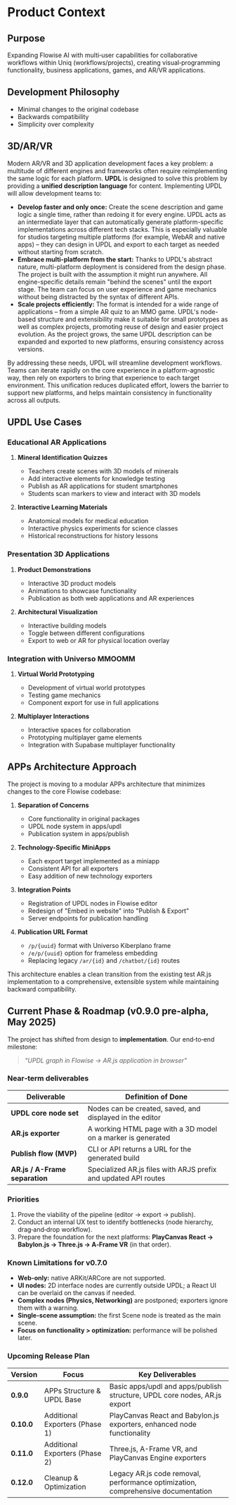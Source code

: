 # Product Context

## Purpose

Expanding Flowise AI with multi‑user capabilities for collaborative workflows within Uniq (workflows/projects), creating visual‑programming functionality, business applications, games, and AR/VR applications.

## Development Philosophy

-   Minimal changes to the original codebase
-   Backwards compatibility
-   Simplicity over complexity

## 3D/AR/VR

Modern AR/VR and 3D application development faces a key problem: a multitude of different engines and frameworks often require reimplementing the same logic for each platform. **UPDL** is designed to solve this problem by providing a **unified description language** for content. Implementing UPDL will allow development teams to:

-   **Develop faster and only once:** Create the scene description and game logic a single time, rather than redoing it for every engine. UPDL acts as an intermediate layer that can automatically generate platform-specific implementations across different tech stacks. This is especially valuable for studios targeting multiple platforms (for example, WebAR and native apps) – they can design in UPDL and export to each target as needed without starting from scratch.
-   **Embrace multi-platform from the start:** Thanks to UPDL's abstract nature, multi-platform deployment is considered from the design phase. The project is built with the assumption it might run anywhere. All engine-specific details remain "behind the scenes" until the export stage. The team can focus on user experience and game mechanics without being distracted by the syntax of different APIs.
-   **Scale projects efficiently:** The format is intended for a wide range of applications – from a simple AR quiz to an MMO game. UPDL's node-based structure and extensibility make it suitable for small prototypes as well as complex projects, promoting reuse of design and easier project evolution. As the project grows, the same UPDL description can be expanded and exported to new platforms, ensuring consistency across versions.

By addressing these needs, UPDL will streamline development workflows. Teams can iterate rapidly on the core experience in a platform-agnostic way, then rely on exporters to bring that experience to each target environment. This unification reduces duplicated effort, lowers the barrier to support new platforms, and helps maintain consistency in functionality across all outputs.

## UPDL Use Cases

### Educational AR Applications

1. **Mineral Identification Quizzes**

    - Teachers create scenes with 3D models of minerals
    - Add interactive elements for knowledge testing
    - Publish as AR applications for student smartphones
    - Students scan markers to view and interact with 3D models

2. **Interactive Learning Materials**
    - Anatomical models for medical education
    - Interactive physics experiments for science classes
    - Historical reconstructions for history lessons

### Presentation 3D Applications

1. **Product Demonstrations**

    - Interactive 3D product models
    - Animations to showcase functionality
    - Publication as both web applications and AR experiences

2. **Architectural Visualization**
    - Interactive building models
    - Toggle between different configurations
    - Export to web or AR for physical location overlay

### Integration with Universo MMOOMM

1. **Virtual World Prototyping**

    - Development of virtual world prototypes
    - Testing game mechanics
    - Component export for use in full applications

2. **Multiplayer Interactions**
    - Interactive spaces for collaboration
    - Prototyping multiplayer game elements
    - Integration with Supabase multiplayer functionality

## APPs Architecture Approach

The project is moving to a modular APPs architecture that minimizes changes to the core Flowise codebase:

1. **Separation of Concerns**

    - Core functionality in original packages
    - UPDL node system in apps/updl
    - Publication system in apps/publish

2. **Technology-Specific MiniApps**

    - Each export target implemented as a miniapp
    - Consistent API for all exporters
    - Easy addition of new technology exporters

3. **Integration Points**

    - Registration of UPDL nodes in Flowise editor
    - Redesign of "Embed in website" into "Publish & Export"
    - Server endpoints for publication handling

4. **Publication URL Format**
    - `/p/{uuid}` format with Universo Kiberplano frame
    - `/e/p/{uuid}` option for frameless embedding
    - Replacing legacy `/ar/{id}` and `/chatbot/{id}` routes

This architecture enables a clean transition from the existing test AR.js implementation to a comprehensive, extensible system while maintaining backward compatibility.

## Current Phase & Roadmap (v0.9.0 pre-alpha, May 2025)

The project has shifted from design to **implementation**. Our end‑to‑end milestone:

> _"UPDL graph in Flowise → AR.js application in browser"_

### Near‑term deliverables

| Deliverable                    | Definition of Done                                              |
| ------------------------------ | --------------------------------------------------------------- |
| **UPDL core node set**         | Nodes can be created, saved, and displayed in the editor        |
| **AR.js exporter**             | A working HTML page with a 3D model on a marker is generated    |
| **Publish flow (MVP)**         | CLI or API returns a URL for the generated build                |
| **AR.js / A-Frame separation** | Specialized AR.js files with ARJS prefix and updated API routes |

### Priorities

1. Prove the viability of the pipeline (editor → export → publish).
2. Conduct an internal UX test to identify bottlenecks (node hierarchy, drag‑and‑drop workflow).
3. Prepare the foundation for the next platforms: **PlayCanvas React → Babylon.js → Three.js → A‑Frame VR** (in that order).

### Known Limitations for v0.7.0

-   **Web‑only:** native ARKit/ARCore are not supported.
-   **UI nodes:** 2D interface nodes are currently outside UPDL; a React UI can be overlaid on the canvas if needed.
-   **Complex nodes (Physics, Networking)** are postponed; exporters ignore them with a warning.
-   **Single‑scene assumption:** the first Scene node is treated as the main scene.
-   **Focus on functionality > optimization:** performance will be polished later.

### Upcoming Release Plan

| Version    | Focus                          | Key Deliverables                                                                 |
| ---------- | ------------------------------ | -------------------------------------------------------------------------------- |
| **0.9.0**  | APPs Structure & UPDL Base     | Basic apps/updl and apps/publish structure, UPDL core nodes, AR.js export        |
| **0.10.0** | Additional Exporters (Phase 1) | PlayCanvas React and Babylon.js exporters, enhanced node functionality           |
| **0.11.0** | Additional Exporters (Phase 2) | Three.js, A-Frame VR, and PlayCanvas Engine exporters                            |
| **0.12.0** | Cleanup & Optimization         | Legacy AR.js code removal, performance optimization, comprehensive documentation |
